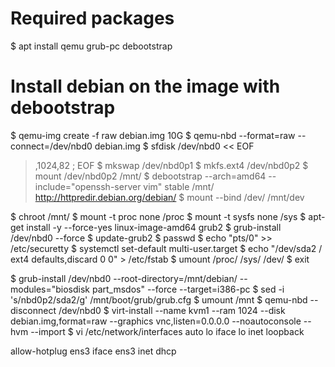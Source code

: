 # Required packages

$ apt install qemu grub-pc debootstrap

# Install debian on the image with debootstrap

$ qemu-img create -f raw debian.img 10G
$ qemu-nbd --format=raw --connect=/dev/nbd0 debian.img
$ sfdisk /dev/nbd0 << EOF
>,1024,82
>;
>EOF
$ mkswap /dev/nbd0p1
$ mkfs.ext4 /dev/nbd0p2
$ mount /dev/nbd0p2 /mnt/
$ debootstrap --arch=amd64 --include="openssh-server vim" stable /mnt/ http://httpredir.debian.org/debian/
$ mount --bind /dev/ /mnt/dev

$ chroot /mnt/
$ mount -t proc none /proc
$ mount -t sysfs none /sys
$ apt-get install -y --force-yes linux-image-amd64 grub2
$ grub-install /dev/nbd0 --force
$ update-grub2
$ passwd
$ echo "pts/0" >> /etc/securetty
$ systemctl set-default multi-user.target
$ echo "/dev/sda2 / ext4 defaults,discard 0 0" > /etc/fstab
$ umount /proc/ /sys/ /dev/
$ exit

$ grub-install /dev/nbd0 --root-directory=/mnt/debian/  --modules="biosdisk part_msdos" --force --target=i386-pc
$ sed -i 's/nbd0p2/sda2/g' /mnt/boot/grub/grub.cfg
$ umount /mnt
$ qemu-nbd --disconnect /dev/nbd0
$ virt-install --name kvm1 --ram 1024 --disk debian.img,format=raw --graphics vnc,listen=0.0.0.0 --noautoconsole --hvm --import
$ vi /etc/network/interfaces
auto lo
iface lo inet loopback

allow-hotplug ens3
iface ens3 inet dhcp

